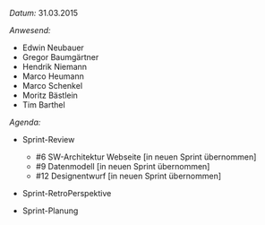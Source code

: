 _Datum:_ 
31.03.2015

_Anwesend:_
- Edwin Neubauer
- Gregor Baumgärtner
- Hendrik Niemann
- Marco Heumann
- Marco Schenkel
- Moritz Bästlein
- Tim Barthel

_Agenda:_
- Sprint-Review
	- #6 SW-Architektur Webseite [in neuen Sprint übernommen]
	- #9 Datenmodell [in neuen Sprint übernommen]
	- #12 Designentwurf [in neuen Sprint übernommen]
	
- Sprint-RetroPerspektive
	
- Sprint-Planung